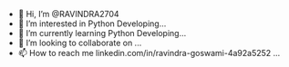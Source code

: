 - 👋 Hi, I’m @RAVINDRA2704
- 👀 I’m interested in Python Developing...
- 🌱 I’m currently learning Python Developing...
- 💞️ I’m looking to collaborate on ...
- 📫 How to reach me linkedin.com/in/ravindra-goswami-4a92a5252 ...

<!---
RAVINDRA2704/RAVINDRA2704 is a ✨ special ✨ repository because its `README.md` (this file) appears on your GitHub profile.
You can click the Preview link to take a look at your changes.
--->
